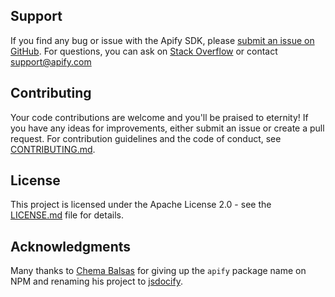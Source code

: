---
---

## Support

If you find any bug or issue with the Apify SDK, please [submit an issue on GitHub](https://github.com/apify/apify-js/issues).
For questions, you can ask on [Stack Overflow](https://stackoverflow.com/questions/tagged/apify) or contact support@apify.com

## Contributing

Your code contributions are welcome and you'll be praised to eternity!
If you have any ideas for improvements, either submit an issue or create a pull request.
For contribution guidelines and the code of conduct,
see [CONTRIBUTING.md](https://github.com/apify/apify-js/blob/master/CONTRIBUTING.md).

## License

This project is licensed under the Apache License 2.0 -
see the [LICENSE.md](https://github.com/apify/apify-js/blob/master/LICENSE.md) file for details.

## Acknowledgments

Many thanks to [Chema Balsas](https://www.npmjs.com/~jbalsas) for giving up the `apify` package name
on NPM and renaming his project to [jsdocify](https://www.npmjs.com/package/jsdocify).
